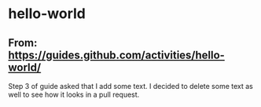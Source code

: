 # hello-world
## From: https://guides.github.com/activities/hello-world/
Step 3 of guide asked that I add some text. I decided to delete some text as well to see how it looks in a pull request.
